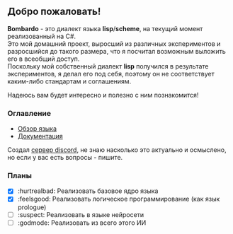 ## Добро пожаловать!

**Bombardo** - это диалект языка **lisp**/**scheme**, на текущий момент реализованный на C#.  
Это мой домашний проект, выросший из различных экспериментов и разросшийся до такого размера, что я посчитал возможным выложить его в всеобщий доступ.  
Поскольку мой собственный диалект **lisp** получился в результате экспериментов, я делал его под себя, поэтому он не соответствует каким-либо стандартам и соглашениям.

Надеюсь вам будет интересно и полезно с ним познакомится!

### Оглавление

* [Обзор языка](Documentation/LANG.OVERVIEW.md)
* [Документация](Documentation/DOCUMENTATION.md)

Создал [сервер discord](https://discord.gg/D8JzvRw), не знаю насколько это актуально и осмыслено, но если у вас есть вопросы - пишите.

### Планы

- [x] :hurtrealbad: Реализовать базовое ядро языка
- [x] :feelsgood: Реализовать логическое программирование (как язык prologue) 
- [ ] :suspect: Реализовать в языке нейросети
- [ ] :godmode: Реализовать из всего этого ИИ
